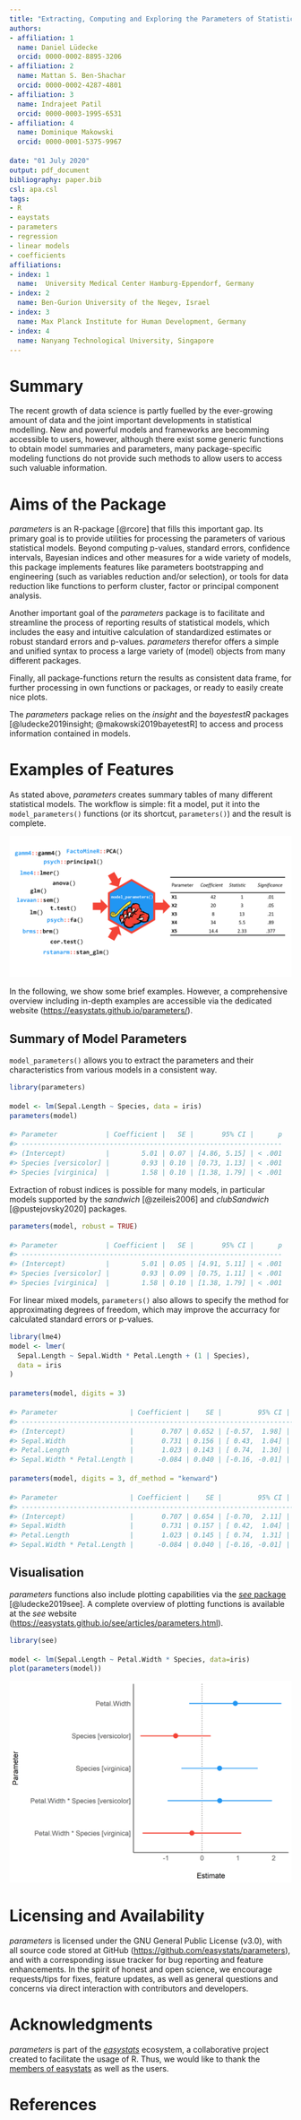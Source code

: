 ```yaml
---
title: "Extracting, Computing and Exploring the Parameters of Statistical Models using R"
authors:
- affiliation: 1
  name: Daniel Lüdecke
  orcid: 0000-0002-8895-3206
- affiliation: 2
  name: Mattan S. Ben-Shachar
  orcid: 0000-0002-4287-4801
- affiliation: 3
  name: Indrajeet Patil
  orcid: 0000-0003-1995-6531
- affiliation: 4
  name: Dominique Makowski
  orcid: 0000-0001-5375-9967

date: "01 July 2020"
output: pdf_document
bibliography: paper.bib
csl: apa.csl
tags:
- R
- eaystats
- parameters
- regression
- linear models
- coefficients
affiliations:
- index: 1
  name:  University Medical Center Hamburg-Eppendorf, Germany
- index: 2
  name: Ben-Gurion University of the Negev, Israel
- index: 3
  name: Max Planck Institute for Human Development, Germany
- index: 4
  name: Nanyang Technological University, Singapore
---
```


# Summary

The recent growth of data science is partly fuelled by the ever-growing amount of data and the joint important developments in statistical modelling. New and powerful models and frameworks are becomming accessible to users, however, although there exist some generic functions to obtain model summaries and parameters, many package-specific modeling functions do not provide such methods to allow users to access such valuable information. 

# Aims of the Package

*parameters* is an R-package [@rcore] that fills this important gap. Its primary goal is to provide utilities for processing the parameters of various statistical models. Beyond computing p-values, standard errors, confidence intervals, Bayesian indices and other measures for a wide variety of models, this package implements features like parameters bootstrapping and engineering (such as variables reduction and/or selection), or tools for data reduction like functions to perform cluster, factor or principal component analysis.

Another important goal of the *parameters* package is to facilitate and streamline the process of reporting results of statistical models, which includes the easy and intuitive calculation of standardized estimates or robust standard errors and p-values. *parameters* therefor offers a simple and unified syntax to process a large variety of (model) objects from many different packages.

Finally, all package-functions return the results as consistent data frame, for further processing in own functions or packages, or ready to easily create nice plots.

The *parameters* package relies on the *insight* and the *bayestestR* packages [@ludecke2019insight; @makowski2019bayetestR] to access and process information contained in models.

# Examples of Features

As stated above, *parameters* creates summary tables of many different statistical models. The workflow is simple: fit a model, put it into the `model_parameters()` functions (or its shortcut, `parameters()`) and the result is complete. 

![](figure1.png)

In the following, we show some brief examples. However, a comprehensive overview including in-depth examples are accessible via the dedicated website (https://easystats.github.io/parameters/).

## Summary of Model Parameters

`model_parameters()` allows you to extract the parameters and their characteristics from various models in a consistent way.

``` r
library(parameters)

model <- lm(Sepal.Length ~ Species, data = iris)
parameters(model)

#> Parameter            | Coefficient |   SE |       95% CI |      p
#> -----------------------------------------------------------------
#> (Intercept)          |        5.01 | 0.07 | [4.86, 5.15] | < .001
#> Species [versicolor] |        0.93 | 0.10 | [0.73, 1.13] | < .001
#> Species [virginica]  |        1.58 | 0.10 | [1.38, 1.79] | < .001
```

Extraction of robust indices is possible for many models, in particular models supported by the *sandwich* [@zeileis2006] and *clubSandwich* [@pustejovsky2020] packages.

``` r
parameters(model, robust = TRUE)

#> Parameter            | Coefficient |   SE |       95% CI |      p
#> -----------------------------------------------------------------
#> (Intercept)          |        5.01 | 0.05 | [4.91, 5.11] | < .001
#> Species [versicolor] |        0.93 | 0.09 | [0.75, 1.11] | < .001
#> Species [virginica]  |        1.58 | 0.10 | [1.38, 1.79] | < .001
```

For linear mixed models, `parameters()` also allows to specify the method for approximating degrees of freedom, which may improve the accurracy for calculated standard errors or p-values.

``` r
library(lme4)
model <- lmer(
  Sepal.Length ~ Sepal.Width * Petal.Length + (1 | Species), 
  data = iris
)

parameters(model, digits = 3)

#> Parameter                  | Coefficient |    SE |         95% CI |      p
#> --------------------------------------------------------------------------
#> (Intercept)                |       0.707 | 0.652 | [-0.57,  1.98] | 0.278 
#> Sepal.Width                |       0.731 | 0.156 | [ 0.43,  1.04] | < .001
#> Petal.Length               |       1.023 | 0.143 | [ 0.74,  1.30] | < .001
#> Sepal.Width * Petal.Length |      -0.084 | 0.040 | [-0.16, -0.01] | 0.035 

parameters(model, digits = 3, df_method = "kenward")

#> Parameter                  | Coefficient |    SE |         95% CI |      p
#> --------------------------------------------------------------------------
#> (Intercept)                |       0.707 | 0.654 | [-0.70,  2.11] | 0.298 
#> Sepal.Width                |       0.731 | 0.157 | [ 0.42,  1.04] | < .001
#> Petal.Length               |       1.023 | 0.145 | [ 0.74,  1.31] | < .001
#> Sepal.Width * Petal.Length |      -0.084 | 0.040 | [-0.16, -0.01] | 0.037 
```

## Visualisation

*parameters* functions also include plotting capabilities via the [*see* package](https://easystats.github.io/see/) [@ludecke2019see]. A complete overview of plotting functions is available at the *see* website (https://easystats.github.io/see/articles/parameters.html).

```r
library(see)

model <- lm(Sepal.Length ~ Petal.Width * Species, data=iris)
plot(parameters(model))
```

![](figure3.png)

# Licensing and Availability

*parameters* is licensed under the GNU General Public License (v3.0), with all source code stored at GitHub (https://github.com/easystats/parameters), and with a corresponding issue tracker for bug reporting and feature enhancements. In the spirit of honest and open science, we encourage requests/tips for fixes, feature updates, as well as general questions and concerns via direct interaction with contributors and developers.

# Acknowledgments

*parameters* is part of the [*easystats*](https://github.com/easystats/easystats) ecosystem, a collaborative project created to facilitate the usage of R. Thus, we would like to thank the [members of easystats](https://github.com/orgs/easystats/people) as well as the users.

# References
